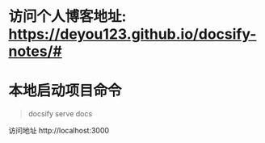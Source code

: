# 访问个人博客地址: https://deyou123.github.io/docsify-notes/#


# 本地启动项目命令

> docsify serve docs

访问地址
http://localhost:3000

